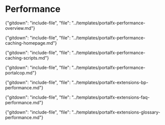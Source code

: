 
# Performance 

{"gitdown": "include-file", "file": "../templates/portalfx-performance-overview.md"}

{"gitdown": "include-file", "file": "../templates/portalfx-performance-caching-homepage.md"}

{"gitdown": "include-file", "file": "../templates/portalfx-performance-caching-scripts.md"}

{"gitdown": "include-file", "file": "../templates/portalfx-performance-portalcop.md"}

{"gitdown": "include-file", "file": "../templates/portalfx-extensions-bp-performance.md"}

{"gitdown": "include-file", "file": "../templates/portalfx-extensions-faq-performance.md"}

{"gitdown": "include-file", "file": "../templates/portalfx-extensions-glossary-performance.md"}
